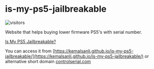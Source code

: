 # is-my-ps5-jailbreakable
![visitors](https://visitor-badge.deta.dev/badge?page_id=kemalsanli.is-my-ps5-jailbreakable&left_color=red&right_color=green)

Website that helps buying lower firmware PS5's with serial number.

[Is My PS5 Jailbreakable?](https://kemalsanli.github.io/is-my-ps5-jailbreakable/)


You can access it from [https://kemalsanli.github.io/is-my-ps5-jailbreakable/](https://kemalsanli.github.io/is-my-ps5-jailbreakable/) or alternative short domain [controlserial.com](https://controlserial.com)

